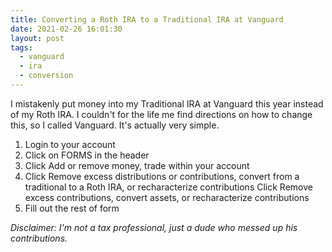 ```yaml
---
title: Converting a Roth IRA to a Traditional IRA at Vanguard
date: 2021-02-26 16:01:30
layout: post
tags:
  - vanguard
  - ira
  - conversion
---
```


I mistakenly put money into my Traditional IRA at Vanguard this year instead of my Roth IRA. I couldn't for the life me find directions on how to change this, so I called Vanguard. It's actually very simple.

1. Login to your account
2. Click on FORMS in the header
3. Click Add or remove money, trade within your account
4. Click Remove excess distributions or contributions, convert from a traditional to a Roth IRA, or recharacterize contributions
Click Remove excess contributions, convert assets, or recharacterize contributions
5. Fill out the rest of form

<i>Disclaimer: I'm not a tax professional, just a dude who messed up his contributions.</i>
